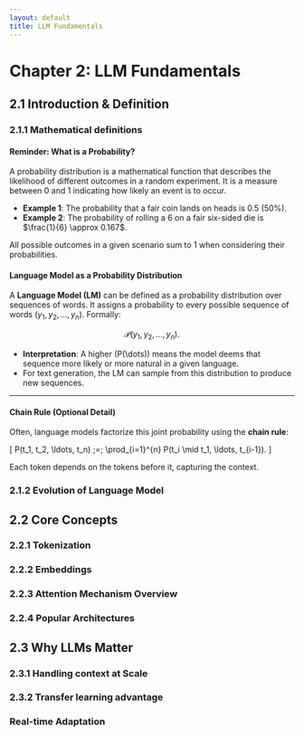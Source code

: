 ```yaml
---
layout: default
title: LLM Fundamentals
---
```


# Chapter 2: LLM Fundamentals

## 2.1  Introduction & Definition
### 2.1.1 Mathematical definitions

#### Reminder: What is a Probability?
A probability distribution is a mathematical function that describes the likelihood of different outcomes in a random experiment. It is a measure between 0 and 1 indicating how likely an event is to occur. 

- **Example 1**: The probability that a fair coin lands on heads is 0.5 (50%).  
- **Example 2**: The probability of rolling a 6 on a fair six-sided die is $\frac{1}{6} \approx 0.167$.  

All possible outcomes in a given scenario sum to 1 when considering their probabilities.

#### Language Model as a Probability Distribution

A **Language Model (LM)**  can be defined as a probability distribution over sequences of words. It assigns a probability to every possible sequence of words $(y_1, y_2, \ldots, y_n)$. Formally:

$$
\mathcal{P} (y_1, y_2, \ldots, y_n).
$$

- **Interpretation**: A higher \(P(\dots)\) means the model deems that sequence more likely or more natural in a given language.  
- For text generation, the LM can sample from this distribution to produce new sequences.

---

#### Chain Rule (Optional Detail)
Often, language models factorize this joint probability using the **chain rule**:

\[
P(t_1, t_2, \ldots, t_n) \;=\; \prod_{i=1}^{n} P(t_i \mid t_1, \ldots, t_{i-1}).
\]

Each token depends on the tokens before it, capturing the context.

### 2.1.2 Evolution of Language Model


## 2.2 Core Concepts

### 2.2.1 Tokenization

### 2.2.2 Embeddings

### 2.2.3 Attention Mechanism Overview

### 2.2.4 Popular Architectures

## 2.3 Why LLMs Matter

### 2.3.1 Handling context at Scale

### 2.3.2 Transfer learning advantage

### Real-time Adaptation 


